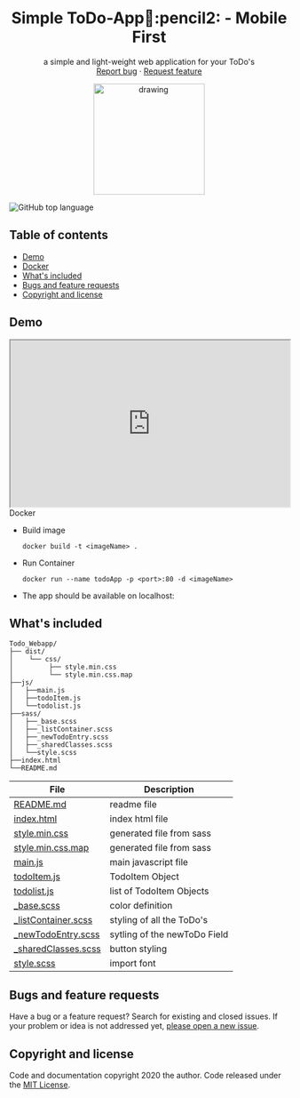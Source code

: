   <h1 align="center">Simple ToDo-App📃:pencil2: - Mobile First</h1>

  <p align="center">
     a simple and light-weight web application for your ToDo's
    <br>
    <a href="https://github.com/MrTob/ToDo-WebApp/issues/new?template=bug.md">Report bug</a>
    ·
    <a href=https://github.com/MrTob/ToDo-WebApp/issues/new?template=feature.md&labels=feature">Request feature</a>
  </p>
</p>
<p align="center">
<img src="https://picr.eu/images/2020/11/14/2q4lF.gif" alt="drawing" width="200"/>
</p>
                                                                               
![GitHub top language](https://img.shields.io/github/languages/top/mrtob/ToDo-WebApp)
                 

## Table of contents


- [Demo](#demo)
- [Docker](#docker)
- [What's included](#whats-included)
- [Bugs and feature requests](#bugs-and-feature-requests)
- [Copyright and license](#copyright-and-license)

## Demo
<iframe
  src="https://mrtob.github.io/ToDo-WebApp/"
  style="width:100%; height:300px;"
></iframe


## Docker
* Build image
  ```docker
  docker build -t <imageName> .
  ```

* Run Container
  ```docker
  docker run --name todoApp -p <port>:80 -d <imageName>
  ```

* The app should be available on localhost:<port>





## What's included
```text
Todo_Webapp/
├── dist/                       
│    └── css/                   
│         ├── style.min.css     
│         └── style.min.css.map 
├──js/                          
│   ├──main.js
│   ├──todoItem.js
│   └──todolist.js
├──sass/
│   ├──_base.scss
│   ├──_listContainer.scss
│   ├──_newTodoEntry.scss
│   ├──_sharedClasses.scss
│   └──style.scss
├──index.html
└──README.md
```

| File | Description |
|---|---|
|[README.md](README.md)|readme file|
|[index.html](index.html)|index html file|
|[style.min.css](./dist/css/style.min.css)  |   generated file from sass|
|[style.min.css.map](./dist/css/style.min.css.map)   |  generated file from sass |
|[main.js](./js/main.js)|main javascript file|
|[todoItem.js](./js/todoItem.js)| TodoItem Object|
|[todolist.js](./js/todolist.js)|list of TodoItem Objects|
|[_base.scss](./sass/_base.scss)|color definition|
|[_listContainer.scss](./sass/_listContainer.scss)|styling of all the ToDo's|
|[_newTodoEntry.scss](./sass/_newTodoEntry.scss)|sytling of the newToDo Field|
|[_sharedClasses.scss](./sass/_sharedClasses.scss)|button styling|
|[style.scss](./sass/style.scss)|import font|


## Bugs and feature requests

Have a bug or a feature request? Search for existing and closed issues. If your problem or idea is not addressed yet, [please open a new issue](https://github.com/MrTob/ToDo-WebApp/issues/new).

## Copyright and license
Code and documentation copyright 2020 the author. Code released under the [MIT License](LICENSE.md).


